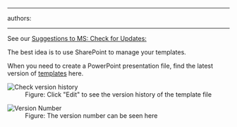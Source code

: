 

---
authors:

---




<span class='intro'> 
  <p>See our <a shape="rect" href="http&#58;//www.ssw.com.au/ssw/Standards/BetterSoftwareSuggestions/Office.aspx#Version">Suggestions to MS&#58; Check for Updates&#58;</a></p>
The best idea is to use SharePoint to manage your templates. 
 </span>


  <p>When you need to create a PowerPoint presentation file, find the latest version of <a shape="rect" href="http&#58;//projects.ssw.com.au/Templates/Forms/AllItems.aspx">templates</a> here. </p>
<dl>
    <dt><img class="ms-rteCustom-ImageArea" alt="Check version history" src="/Communication/RulesToBetterPowerpointPresentations/PublishingImages/versionHistory.jpg" /> </dt>
    <dd class="ms-rteCustom-FigureNormal">Figure&#58; Click &quot;Edit&quot; to see the version history of the template file </dd>
</dl>
<dl>
    <dt><img class="ms-rteCustom-ImageArea" alt="Version Number" src="/Communication/RulesToBetterPowerpointPresentations/PublishingImages/versionNo.jpg" /> </dt>
    <dd class="ms-rteCustom-FigureNormal">Figure&#58; The version number can be seen here </dd>
</dl>




